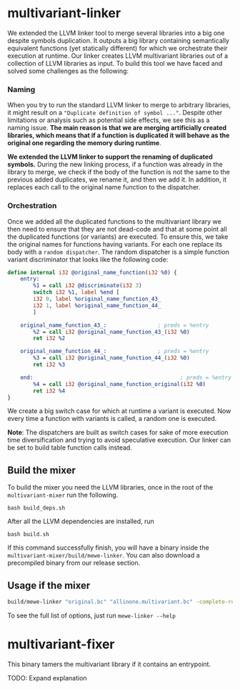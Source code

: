 
# multivariant-linker

We extended the LLVM linker tool to merge several libraries into a big one despite symbols duplication. It outputs a big library containing semantically equivalent functions (yet statically different) for which we orchestrate their execution at runtime. Our linker creates LLVM multivariant libraries out of a collection of LLVM libraries as input. To build this tool we have faced and solved some challenges as the following:


### Naming

When you try to run the standard LLVM linker to merge to arbitrary libraries, it might result on a `"Duplicate definition of symbol ..."`. Despite other limitations or analysis such as potential side effects, we see this as a naming issue. **The main reason is that we are merging artificially created libraries, which means that if a function is duplicated it will behave as the original one regarding the memory during runtime**. 

**We extended the LLVM linker to support the renaming of duplicated symbols.** During the new linking process, if a function was already in the library to merge, we check if the body of the function is not the same to the previous added duplicates, we rename it, and then we add it. In addition, it replaces each call to the original name function to the dispatcher.

### Orchestration

Once we added all the duplicated functions to the multivariant library we then need to ensure that they are not dead-code and that at some point all the duplicated functions (or variants) are executed. To ensure this, we take the original names for functions having variants. For each one replace its body with a `random dispatcher`. The random dispatcher is a simple function variant discriminator that looks like the following code:

```llvm
define internal i32 @original_name_function(i32 %0) {
    entry:
        %1 = call i32 @discriminate(i32 3)
        switch i32 %1, label %end [
        i32 0, label %original_name_function_43_
        i32 1, label %original_name_function_44_
        ]

    original_name_function_43_:                ; preds = %entry
        %2 = call i32 @original_name_function_43_(i32 %0)
        ret i32 %2

    original_name_function_44_:                ; preds = %entry
        %3 = call i32 @original_name_function_44_(i32 %0)
        ret i32 %3

    end:                                              ; preds = %entry
        %4 = call i32 @original_name_function_original(i32 %0)
        ret i32 %4
}
```

We create a big switch case for which at runtime a variant is executed. Now every time a function with variants is called, a random one is executed.

**Note**: The dispatchers are built as switch cases for sake of more execution time diversification and trying to avoid speculative execution. Our linker can be set to build table function calls instead.

## Build the mixer

To build the mixer you need the LLVM libraries, once in the root of the `multivariant-mixer` run the following.

`bash build_deps.sh`

After all the LLVM dependencies are installed, run

`bash build.sh`

If this command successfully finish, you will have a binary inside the `multivariant-mixer/build/mewe-linker`. You can also download a precompiled binary from our release section.



## Usage if the mixer

```bash
build/mewe-linker "original.bc" "allinone.multivariant.bc" -complete-replace=false -merge-function-switch-cases --replace-all-calls-by-the-discriminator -mewe-merge-debug-level=1 -mewe-merge-skip-on-error  -mewe-merge-bitcodes="llvm1.bc,llvm2.bc,llvm3.bc"

```

To see the full list of options, just run `mewe-linker --help`

# multivariant-fixer

This binary tamers the multivariant library if it contains an entrypoint.

TODO: Expand explanation